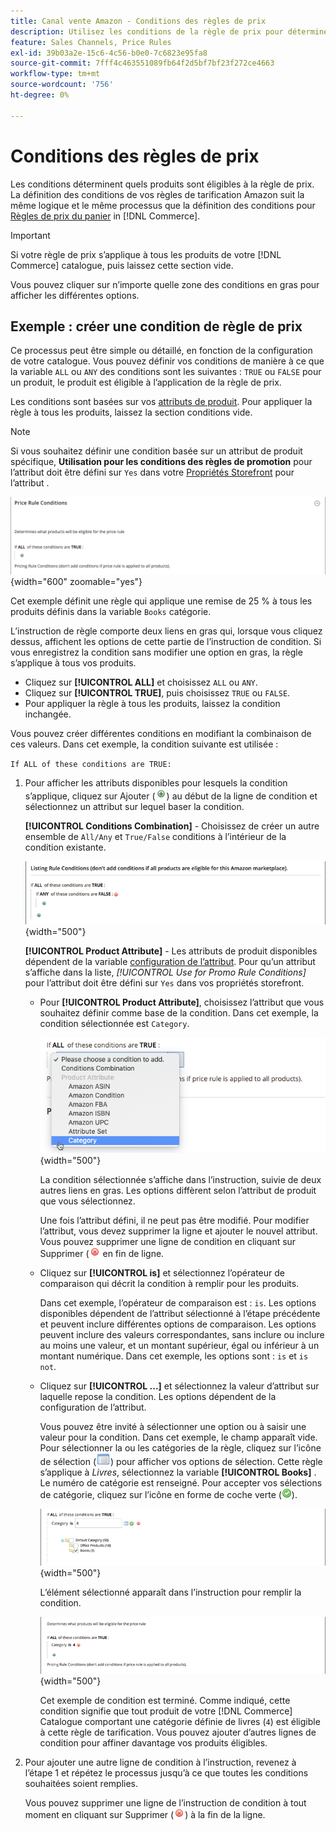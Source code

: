 ```yaml
---
title: Canal vente Amazon - Conditions des règles de prix
description: Utilisez les conditions de la règle de prix pour déterminer les produits éligibles à la règle de prix de la liste.
feature: Sales Channels, Price Rules
exl-id: 39b03a2e-15c6-4c56-b0e0-7c6823e95fa8
source-git-commit: 7fff4c463551089fb64f2d5bf7bf23f272ce4663
workflow-type: tm+mt
source-wordcount: '756'
ht-degree: 0%

---
```


# Conditions des règles de prix

Les conditions déterminent quels produits sont éligibles à la règle de prix. La définition des conditions de vos règles de tarification Amazon suit la même logique et le même processus que la définition des conditions pour [Règles de prix du panier](https://experienceleague.adobe.com/docs/commerce-admin/marketing/promotions/cart-rules/price-rules-cart.html) in [!DNL Commerce].

>[!IMPORTANT]
>
>Si votre règle de prix s’applique à tous les produits de votre [!DNL Commerce] catalogue, puis laissez cette section vide.

Vous pouvez cliquer sur n’importe quelle zone des conditions en gras pour afficher les différentes options.

## Exemple : créer une condition de règle de prix

Ce processus peut être simple ou détaillé, en fonction de la configuration de votre catalogue. Vous pouvez définir vos conditions de manière à ce que la variable `ALL` ou `ANY` des conditions sont les suivantes : `TRUE` ou `FALSE` pour un produit, le produit est éligible à l’application de la règle de prix.

Les conditions sont basées sur vos [attributs de produit](https://experienceleague.adobe.com/docs/commerce-admin/catalog/product-attributes/product-attributes.html). Pour appliquer la règle à tous les produits, laissez la section conditions vide.

>[!NOTE]
>
>Si vous souhaitez définir une condition basée sur un attribut de produit spécifique, **Utilisation pour les conditions des règles de promotion** pour l’attribut doit être défini sur `Yes` dans votre [Propriétés Storefront](https://experienceleague.adobe.com/docs/commerce-admin/catalog/product-attributes/create/attribute-product-create.html) pour l’attribut .

![Condition de règle de prix - ligne 1](assets/ob-price-rules-condition-1.png){width="600" zoomable="yes"}

Cet exemple définit une règle qui applique une remise de 25 % à tous les produits définis dans la variable `Books` catégorie.

L’instruction de règle comporte deux liens en gras qui, lorsque vous cliquez dessus, affichent les options de cette partie de l’instruction de condition. Si vous enregistrez la condition sans modifier une option en gras, la règle s’applique à tous vos produits.

- Cliquez sur **[!UICONTROL ALL]** et choisissez `ALL` ou `ANY`.
- Cliquez sur **[!UICONTROL TRUE]**, puis choisissez `TRUE` ou `FALSE`.
- Pour appliquer la règle à tous les produits, laissez la condition inchangée.

Vous pouvez créer différentes conditions en modifiant la combinaison de ces valeurs. Dans cet exemple, la condition suivante est utilisée :

`If ALL of these conditions are TRUE:`

1. Pour afficher les attributs disponibles pour lesquels la condition s’applique, cliquez sur Ajouter (![Icône Ajouter](assets/btn-add-grn.png)) au début de la ligne de condition et sélectionnez un attribut sur lequel baser la condition.

   **[!UICONTROL Conditions Combination]** - Choisissez de créer un autre ensemble de `All/Any` et `True/False` conditions à l’intérieur de la condition existante.

   ![Combinaison des conditions de règle de prix](assets/ob-conditions-combinations.png){width="500"}

   **[!UICONTROL Product Attribute]** - Les attributs de produit disponibles dépendent de la variable [configuration de l’attribut](https://experienceleague.adobe.com/docs/commerce-admin/catalog/product-attributes/create/attribute-product-create.html). Pour qu’un attribut s’affiche dans la liste, *[!UICONTROL Use for Promo Rule Conditions]* pour l’attribut doit être défini sur `Yes` dans vos propriétés storefront.

   - Pour **[!UICONTROL Product Attribute]**, choisissez l’attribut que vous souhaitez définir comme base de la condition. Dans cet exemple, la condition sélectionnée est `Category`.

     ![Condition de règle de prix - ligne 2, partie 2](assets/ob-price-rule-condition-2.png){width="500"}

     La condition sélectionnée s’affiche dans l’instruction, suivie de deux autres liens en gras. Les options diffèrent selon l’attribut de produit que vous sélectionnez.

     Une fois l’attribut défini, il ne peut pas être modifié. Pour modifier l’attribut, vous devez supprimer la ligne et ajouter le nouvel attribut. Vous pouvez supprimer une ligne de condition en cliquant sur Supprimer (![Icône Supprimer](assets/btn-del-red.png) en fin de ligne.

   - Cliquez sur **[!UICONTROL is]** et sélectionnez l’opérateur de comparaison qui décrit la condition à remplir pour les produits.

     Dans cet exemple, l’opérateur de comparaison est : `is`. Les options disponibles dépendent de l’attribut sélectionné à l’étape précédente et peuvent inclure différentes options de comparaison. Les options peuvent inclure des valeurs correspondantes, sans inclure ou inclure au moins une valeur, et un montant supérieur, égal ou inférieur à un montant numérique. Dans cet exemple, les options sont : `is` et `is not`.

   - Cliquez sur **[!UICONTROL ...]** et sélectionnez la valeur d’attribut sur laquelle repose la condition. Les options dépendent de la configuration de l’attribut.

     Vous pouvez être invité à sélectionner une option ou à saisir une valeur pour la condition. Dans cet exemple, le champ apparaît vide. Pour sélectionner la ou les catégories de la règle, cliquez sur l’icône de sélection (![Icône Sélecteur](assets/btn-chooser.png)) pour afficher vos options de sélection. Cette règle s’applique à _Livres_, sélectionnez la variable **[!UICONTROL Books]** . Le numéro de catégorie est renseigné. Pour accepter vos sélections de catégorie, cliquez sur l’icône en forme de coche verte (![Icône Cocher](assets/btn-check-mark-green.png)).

     ![Condition de règle de prix - ligne 2, partie 3](assets/ob-price-rule-condition-3.png){width="500"}

     L’élément sélectionné apparaît dans l’instruction pour remplir la condition.

     ![Condition de règle de prix - ligne 2, partie 4](assets/ob-price-rule-condition-4.png){width="500"}

     Cet exemple de condition est terminé. Comme indiqué, cette condition signifie que tout produit de votre [!DNL Commerce] Catalogue comportant une catégorie définie de livres (`4`) est éligible à cette règle de tarification. Vous pouvez ajouter d’autres lignes de condition pour affiner davantage vos produits éligibles.

1. Pour ajouter une autre ligne de condition à l’instruction, revenez à l’étape 1 et répétez le processus jusqu’à ce que toutes les conditions souhaitées soient remplies.

   Vous pouvez supprimer une ligne de l’instruction de condition à tout moment en cliquant sur Supprimer (![Icône Supprimer](assets/btn-del-red.png)) à la fin de la ligne.
